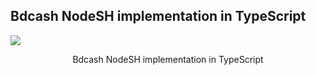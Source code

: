 ## Bdcash NodeSH implementation in TypeScript
<img src="https://docs.bdcashprotocol.com/assets/other/bdcash.png">
<br>
<p style="text-align: center;">Bdcash NodeSH implementation in TypeScript</p>


